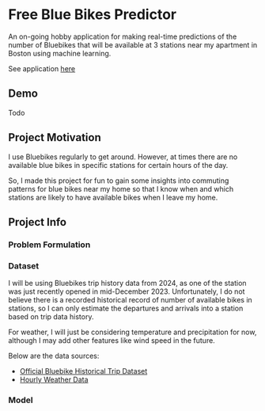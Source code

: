 # Free Blue Bikes Predictor

An on-going hobby application for making real-time predictions of the number of Bluebikes that will be available at 3 stations near my apartment in Boston using machine learning.

See application [here](https://bluebikepredictor.jyylab.com)

## Demo

Todo

## Project Motivation

I use Bluebikes regularly to get around. However, at times there are no available blue bikes in specific stations for certain hours of the day.

So, I made this project for fun to gain some insights into commuting patterns for blue bikes near my home so that I know when and which stations are likely to have available bikes when I leave my home.

## Project Info

### Problem Formulation

### Dataset

I will be using Bluebikes trip history data from 2024, as one of the station was just recently opened in mid-December 2023. Unfortunately, I do not believe there is a recorded historical record of number of available bikes in stations, so I can only estimate the departures and arrivals into a station based on trip data history.

For weather, I will just be considering temperature and precipitation for now, although I may add other features like wind speed in the future. 

Below are the data sources:

- [Official Bluebike Historical Trip Dataset](https://bluebikes.com/system-data)
- [Hourly Weather Data](https://open-meteo.com/en/docs/historical-weather-api#latitude=52.52&longitude=13.41&hourly=temperature_2m,precipitation&daily=&models=)

### Model



###
